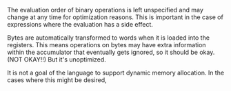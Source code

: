 The evaluation order of binary operations is left unspecified and may change at
any time for optimization reasons. This is important in the case of expressions
where the evaluation has a side effect.

Bytes are automatically transformed to words when it is loaded into the
registers. This means operations on bytes may have extra information within the
accumulator that eventually gets ignored, so it should be okay. (NOT OKAY!!)
But it's
unoptimized.

It is not a goal of the language to support dynamic memory allocation. In the
cases where this might be desired,
